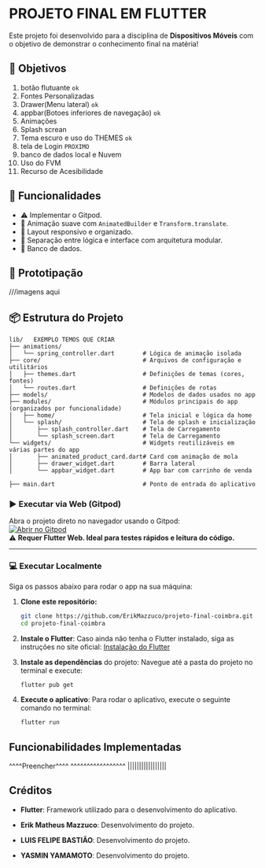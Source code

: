 # PROJETO FINAL EM FLUTTER

Este projeto foi desenvolvido para a disciplina de **Dispositivos Móveis** com o objetivo de demonstrar o conhecimento final na matéria!

## 🎯 Objetivos

1. botão flutuante `ok`
2. Fontes Personalizadas
3. Drawer(Menu lateral) `ok`
4. appbar(Botoes inferiores de navegação) `ok`
5. Animações
6. Splash screan
7. Tema escuro e uso do THEMES `ok`
8. tela de Login `PROXIMO`
9. banco de dados local e Nuvem
10. Uso do FVM
11. Recurso de Acesibilidade


## 🧠 Funcionalidades

- ⚠️ Implementar o Gitpod.
- 🔁 Animação suave com `AnimatedBuilder` e `Transform.translate`.
- 📱 Layout responsivo e organizado.
- 🧼 Separação entre lógica e interface com arquitetura modular.
- 🎲 Banco de dados.
## 📜 Prototipação

  ///imagens aqui

## 📦 Estrutura do Projeto
```
lib/   EXEMPLO TEMOS QUE CRIAR
├── animations/
│   └── spring_controller.dart        # Lógica de animação isolada
├── core/                             # Arquivos de configuração e utilitários
│   ├── themes.dart                   # Definições de temas (cores, fontes)
│   └── routes.dart                   # Definições de rotas
├── models/                           # Modelos de dados usados no app
├── modules/                          # Módulos principais do app (organizados por funcionalidade)
│   ├── home/                         # Tela inicial e lógica da home
│   └── splash/                       # Tela de splash e inicialização
│       ├── splash_controller.dart    # Tela de Carregamento
│       └── splash_screen.dart        # Tela de Carregamento
└── widgets/                          # Widgets reutilizáveis em várias partes do app
│       ├── animated_product_card.dart# Card com animação de mola
│       ├── drawer_widget.dart        # Barra lateral
│       └── appbar_widget.dart        # App bar com carrinho de venda

├── main.dart                         # Ponto de entrada do aplicativo
```

### ▶️ Executar via Web (Gitpod)

Abra o projeto direto no navegador usando o Gitpod:  
[![Abrir no Gitpod](https://gitpod.io/button/open-in-gitpod.svg)](https://gitpod.io/#https://github.com/ErikMazzuco/projeto-final-coimbra)  
⚠️ **Requer Flutter Web. Ideal para testes rápidos e leitura do código.**

---

### 💻 Executar Localmente

Siga os passos abaixo para rodar o app na sua máquina:

1. **Clone este repositório:**

   ```bash
   git clone https://github.com/ErikMazzuco/projeto-final-coimbra.git
   cd projeto-final-coimbra
   ```

2. **Instale o Flutter**:
    Caso ainda não tenha o Flutter instalado, siga as instruções no site oficial: [Instalação do Flutter](https://flutter.dev/docs/get-started/install)

3. **Instale as dependências** do projeto:
    Navegue até a pasta do projeto no terminal e execute:
    ```bash
    flutter pub get
    ```

4. **Execute o aplicativo**:
    Para rodar o aplicativo, execute o seguinte comando no terminal:
    ```bash
    flutter run
    ```

## Funcionabilidades Implementadas

^^^^Preencher^^^^
^^^^^^^^^^^^^^^^^
|||||||||||||||||

## Créditos
- **Flutter**: Framework utilizado para o desenvolvimento do aplicativo.

- **Erik Matheus Mazzuco**: Desenvolvimento do projeto.
- **LUIS FELIPE BASTIÃO**: Desenvolvimento do projeto.
- **YASMIN YAMAMOTO**: Desenvolvimento do projeto.